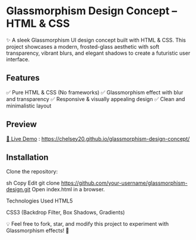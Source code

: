 # Glassmorphism Design Concept – HTML & CSS
✨ A sleek Glassmorphism UI design concept built with HTML & CSS. This project showcases a modern, frosted-glass aesthetic with soft transparency, vibrant blurs, and elegant shadows to create a futuristic user interface.

## Features
✅ Pure HTML & CSS (No frameworks)
✅ Glassmorphism effect with blur and transparency
✅ Responsive & visually appealing design
✅ Clean and minimalistic layout

## Preview
[🔗 Live Demo](https://chelsey20.github.io/glassmorphism-design-concept/) : https://chelsey20.github.io/glassmorphism-design-concept/

## Installation
Clone the repository:

sh
Copy
Edit
git clone https://github.com/your-username/glassmorphism-design.git
Open index.html in a browser.

Technologies Used
HTML5

CSS3 (Backdrop Filter, Box Shadows, Gradients)

💡 Feel free to fork, star, and modify this project to experiment with Glassmorphism effects! 🚀
